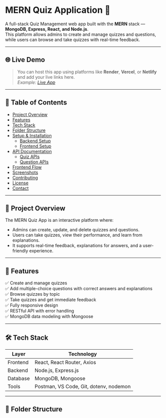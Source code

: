# MERN Quiz Application 🎯

A full-stack Quiz Management web app built with the **MERN** stack — **MongoDB, Express, React, and Node.js**.  
This platform allows admins to create and manage quizzes and questions, while users can browse and take quizzes with real-time feedback.

---

## 🌐 Live Demo

> You can host this app using platforms like **Render**, **Vercel**, or **Netlify** and add your live links here.  
> _Example: [Live App](https://your-quiz-app-demo.vercel.app)_

---

## 📑 Table of Contents

- [Project Overview](#project-overview)
- [Features](#features)
- [Tech Stack](#tech-stack)
- [Folder Structure](#folder-structure)
- [Setup & Installation](#setup--installation)
  - [Backend Setup](#backend-setup)
  - [Frontend Setup](#frontend-setup)
- [API Documentation](#api-documentation)
  - [Quiz APIs](#quiz-apis)
  - [Question APIs](#question-apis)
- [Frontend Flow](#frontend-flow)
- [Screenshots](#screenshots)
- [Contributing](#contributing)
- [License](#license)
- [Contact](#contact)

---

## 📘 Project Overview

The MERN Quiz App is an interactive platform where:

- Admins can create, update, and delete quizzes and questions.
- Users can take quizzes, view their performance, and learn from explanations.
- It supports real-time feedback, explanations for answers, and a user-friendly experience.

---

## 🚀 Features

✅ Create and manage quizzes  
✅ Add multiple-choice questions with correct answers and explanations  
✅ Browse quizzes by topic  
✅ Take quizzes and get immediate feedback  
✅ Fully responsive design  
✅ RESTful API with error handling  
✅ MongoDB data modeling with Mongoose

---

## 🛠 Tech Stack

| Layer     | Technology                             |
|-----------|-----------------------------------------|
| Frontend  | React, React Router, Axios              |
| Backend   | Node.js, Express.js                     |
| Database  | MongoDB, Mongoose                       |
| Tools     | Postman, VS Code, Git, dotenv, nodemon  |

---

## 📂 Folder Structure

